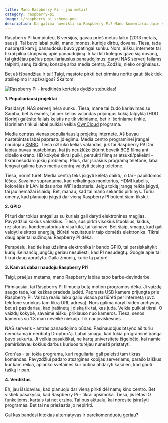 ```yaml
---
title: Mano Raspberry Pi - jau metai!
category: raspberry-pi
image: i/raspberry_pi_schema.png
description: Ką galima nuveikti su Raspberry Pi? Mano komentarai apie šį įrenginį pasinaudojus juo metus. Kam jį galima panaudoti, kokie jo trūkumai ir privalumai.
---
```


Raspberry PI kompiuterį, B versijos, gavau prieš metus laiko (2013 metais, sausį). Tai buvo labai puiki, mano įmonės, kurioje dirbu, dovana. Tiesa, tada nuspręsti kam jį panaudosiu buvo ypatingai sunku. Nors, aišku, internete tai tikrai pilna straipsnių apie panaudojimą. Ir kai kiti kolegos gavo šią dovaną, tai girdėjau pačius populiariausius panaudojimus: daryti NAS serverį failams talpinti, senų žaidimų konsolę arba media centrą. Žodžiu, nieko originalaus.

Bet aš išbandžiau ir tai! Taigi, mąstote pirkti bet pirmiau norite gauti šiek tiek atsiliepimo ir apžvalgos? Skaitom!

![Raspberry Pi - kreditinės kortelės dydžio stebuklas!](/i/raspberry_pi_schema.png)

**1. Populiariausi projektai**

Pasidaryti NAS serverį nėra sunku. Tiesa, mane tai žudo kariavimas su Samba, bet iš esmės, tai per kelias valandas prijungus kokią talpyklą (HDD išorinį) galėsite failais keistis ne tik vidiniame, bet ir išoriniame tinkle. Išoriniam tinklui labai puikiai veikia [OwnCloud](http://owncloud.org/) programa.

Media centras vienas populiariausių projektų internete. Aš buvau nustebintas labai paprastu įdiegimu. Media centro programinei įrangai naudojau [XMBC](http://xbmc.org/). Tiesa užtruko kelias valandas, juk tai Raspberry Pi! Dar labiau buvau nustebintas, kai jis neužlūžo žiūrint beveik 8GB filmą ant didelio ekrano. HD kokybė tikrai puiki, persukti filmą ar atsukti/pakeisti - tikrai nesudaro jokių problemų. Plius, dar įsirašius programą telefone, labai lengvai galima buvo media centrą valdyti tiesiog telefone.

Tiesa, norint turėti Media centrą teks įsigyti keletą daiktų, o tai - papildomos lėšos. Savaime suprantama, kad reikalingas monitorius, HDMI kabelis, kolonėlės ir LAN laidas arba WiFi adapteris. Jeigu tokią įrangą reikia įsigyti, tai jau nemažai išlaidų. Bet, manau, kad tai mano sekantis pirkinys. Turiu omeny, kad planuoju įsigyti dar vieną Raspberry PI būtent šiam tikslui.

**2. GPIO**

PI turi dar tokius antgalius su kuriais gali daryti elektronines magijas. Pavyzdžiui kokius valdiklius. Tiesa, susipirkti visokius lituoklius, laidus, rezistorius, kondensatorius ir visa kita, tai kainavo. Bet šiaip, smagu, kad gali valdyti elektros energiją, žiūrėti rezultatus ir taip domėtis elektronika. Tikrai daug apie tai sužinojau Raspberry PI dėka.

Perspėsiu, kad tie kas užsiima elektronika ir bando GPIO, tai persiskaitykit kurių išeinančių jungčių geriau nesuliesti, kad PI nesudegtų. Google apie tai tikrai daug aprašyta. Gaila žmonių, kurie tą patyrė.

**3. Kam aš dabar naudoju Raspberry PI?**

Taigi, praėjus metams, mano Raspberry labiau tapo barbe-devindarbe.

Pirmiausiai, tai Raspberry Pi filmuoja butą motion programos dėka. Ji vaizdą saugo tada, kai kažkas pradeda judėti. Paprasta USB kamera prijungta prie Raspberry PI. Vaizdą realiu laiku galiu visada pažiūrėti per internetą (pvz. telefone surinkus tam tikrą URL adresą). Nors galima daryti video archyvus, bet aš pasidariau, kad įrašinėtų į diską tik tai, kas juda. Veikia puikiai tikrai. O vaizdų kokybė, savaime aišku, priklauso nuo kameros. Tiesa, senos kameros su 1.3 man neveikė niekaip. Tik naujoviškesnės.

NAS serveris - antras panaudojimo būdas. Pasinaudojus btsync aš turiu nemokamą ir neribotą Dropbox'ą. Labai smagu, kad tokia programinė įranga buvo sukurta. Ji veikia pasakiškai, ne kartą universitete išgelbėjo, kai namie pamiršdavau kokius darbus kuriuos turėjau nunešti pristatyti.

Cron'as - tai tokia programa, kuri reguliariai gali paleisti tam tikras komandas. Pavyzdžiui padaro atsargines kopijas serveriams, parašo laiškus kur kam reikia, aplanko svetaines kur būtina atidaryti kasdien, kad gauti taškų ir pan.

**4. Verdiktas**

Eh, jau išsidaviau, kad planuoju dar vieną pirkti dėl namų kino centro. Bet vistiek pasakysiu, kad Raspberry Pi - tikrai apsimoka. Tiesa, jis lėtas IO funkcijoms, kartais tai net erzina. Tai bus aktualu, kai norėsite įsirašyti programas. Bet tai ne priežastis jo nepirkti.

Gal kas bandėsi kitokias alternatyvas ir parekomenduotų geriau?
